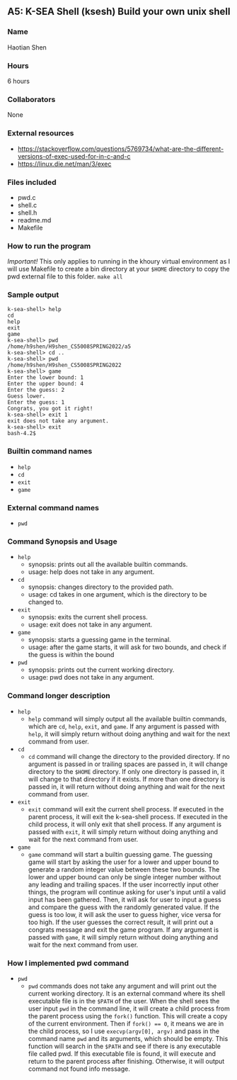 ## A5: K-SEA Shell (ksesh) Build your own unix shell
### Name
Haotian Shen

### Hours
6 hours

### Collaborators
None

### External resources
- https://stackoverflow.com/questions/5769734/what-are-the-different-versions-of-exec-used-for-in-c-and-c
- https://linux.die.net/man/3/exec

### Files included
- pwd.c
- shell.c
- shell.h
- readme.md
- Makefile

### How to run the program
*Important!* This only applies to running in the khoury virtual environment as I will use Makefile to create a bin directory at your ```$HOME``` directory to copy the pwd external file to this folder. 
```make all```

### Sample output
```
k-sea-shell> help
cd
help
exit
game
k-sea-shell> pwd
/home/h9shen/H9shen_CS5008SPRING2022/a5
k-sea-shell> cd ..
k-sea-shell> pwd
/home/h9shen/H9shen_CS5008SPRING2022
k-sea-shell> game
Enter the lower bound: 1
Enter the upper bound: 4
Enter the guess: 2
Guess lower.
Enter the guess: 1
Congrats, you got it right!
k-sea-shell> exit 1
exit does not take any argument.
k-sea-shell> exit
bash-4.2$ 
```

### Builtin command names
- ```help```
- ```cd```
- ```exit```
- ```game```

### External command names
- ```pwd```

### Command Synopsis and Usage
- ```help```
    - synopsis: prints out all the available builtin commands.
    - usage: help does not take in any argument.
- ```cd```
    - synopsis: changes directory to the provided path.
    - usage: cd takes in one argument, which is the directory to be changed to.
- ```exit```
    - synopsis: exits the current shell process.
    - usage: exit does not take in any argument.
- ```game```
    - synopsis: starts a guessing game in the terminal.
    - usage: after the game starts, it will ask for two bounds, and check if the guess is within the bound
- ```pwd```
    - synopsis: prints out the current working directory.
    - usage: pwd does not take in any argument.

### Command longer description
- ```help```
    - ```help``` command will simply output all the available builtin commands, which are ```cd```, ```help```, ```exit```, and ```game```. If any argument is passed with ```help```, it will simply return without doing anything and wait for the next command from user.
- ```cd```
    - ```cd``` command will change the directory to the provided directory. If no argument is passed in or trailing spaces are passed in, it will change directory to the ```$HOME``` directory. If only one directory is passed in, it will change to that directory if it exists. If more than one directory is passed in, it will return without doing anything and wait for the next command from user.
- ```exit```
    - ```exit``` command will exit the current shell process. If executed in the parent process, it will exit the k-sea-shell process. If executed in the child process, it will only exit that shell process. If any argument is passed with ```exit```, it will simply return without doing anything and wait for the next command from user.
- ```game```
    - ```game``` command will start a builtin guessing game. The guessing game will start by asking the user for a lower and upper bound to generate a random integer value between these two bounds. The lower and upper bound can only be single integer number without any leading and trailing spaces. If the user incorrectly input other things, the program will continue asking for user's input until a valid input has been gathered. Then, it will ask for user to input a guess and compare the guess with the randomly generated value. If the guess is too low, it will ask the user to guess higher, vice versa for too high. If the user guesses the correct result, it will print out a congrats message and exit the game program. If any argument is passed with ```game```, it will simply return without doing anything and wait for the next command from user.

### How I implemented pwd command
- ```pwd```
    - ```pwd``` commands does not take any argument and will print out the current working directory. It is an external command where its shell executable file is in the ```$PATH``` of the user. When the shell sees the user input ```pwd``` in the command line, it will create a child process from the parent process using the ```fork()``` function. This will create a copy of the current environment. Then if ```fork() == 0```, it means we are in the child process, so I use ```execvp(argv[0], argv)``` and pass in the command name ```pwd``` and its arguments, which should be empty. This function will search in the ```$PATH``` and see if there is any executable file called pwd. If this executable file is found, it will execute and return to the parent process after finishing. Otherwise, it will output command not found info message.
